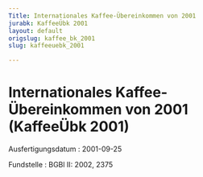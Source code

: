 ```yaml
---
Title: Internationales Kaffee-Übereinkommen von 2001
jurabk: KaffeeÜbk 2001
layout: default
origslug: kaffee_bk_2001
slug: kaffeeuebk_2001

---
```


# Internationales Kaffee-Übereinkommen von 2001 (KaffeeÜbk 2001)

Ausfertigungsdatum
:   2001-09-25

Fundstelle
:   BGBl II: 2002, 2375

